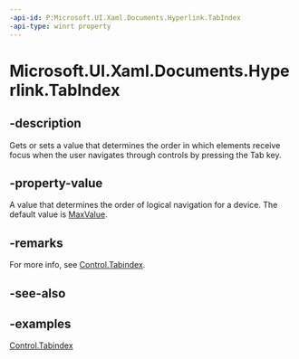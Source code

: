 ```yaml
---
-api-id: P:Microsoft.UI.Xaml.Documents.Hyperlink.TabIndex
-api-type: winrt property
---
```


<!-- Property syntax.
public int TabIndex { get;  set; }
-->

# Microsoft.UI.Xaml.Documents.Hyperlink.TabIndex

## -description

Gets or sets a value that determines the order in which elements receive focus when the user navigates through controls by pressing the Tab key.

## -property-value

A value that determines the order of logical navigation for a device. The default value is [MaxValue](/dotnet/api/system.int32.maxvalue?redirectedfrom=MSDN).

## -remarks

For more info, see [Control.Tabindex](/uwp/api/windows.ui.xaml.controls.control.tabindex).

## -see-also

## -examples

[Control.Tabindex](/uwp/api/windows.ui.xaml.controls.control.tabindex)

